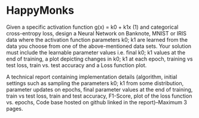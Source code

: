 # HappyMonks
Given a specific activation function
g(x) = k0 + k1x (1)
and categorical cross-entropy loss, design a Neural Network on Banknote, MNIST or IRIS data where the activation function parameters k0; k1 are learned from the data you choose  from one of the above-mentioned data sets. Your solution must include the learnable parameter values i.e. final k0; k1 values at the end of training, a plot depicting changes in k0; k1 at each epoch, training vs test loss, train vs. test accuracy and a Loss function plot.

A technical report containing implementation details (algorithm, initial settings such as sampling the parameters k0; k1 from some distribution, parameter updates on epochs, final parameter values at the end of training, train vs test loss, train and test accuracy, F1-Score, plot of the loss function vs. epochs, Code base hosted on github linked in the report)–Maximum 3 pages.
